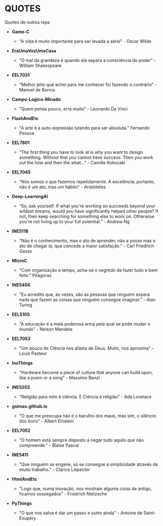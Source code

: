 # QUOTES
Quotes de outros reps

- **Game-C**
  - "A vida é muito importante para ser levada a sério" - Oscar Wilde

- **EraUmaVezUmaCasa**
  - "O mal da grandeza é quando ela separa a consciência do poder" - William Shakespeare

- **EEL7031**
  - "Melhor jeito que achei para me conhecer foi fazendo o contrário" - Manoel de Barros

- **Campo-Logico-Minado**
  - "Quem pensa pouco, erra muito" - Leonardo Da Vinci

- **FlashAndEtc**
  - "A arte é a auto-expressão lutando para ser absoluta." Fernando Pessoa

- **EEL7801**
  - “The first thing you have to look at is why you want to design something. Without that you cannot have success. Then you work out the how and then the what...” - Camille Kokozaki
  
- **EEL7045**
  - "Nós somos o que fazemos repetidamente. A excelência, portanto, não é um ato, mas um hábito" - Aristóteles

- **Deep-LearningAI**
  - “So, ask yourself: If what you're working on succeeds beyond your wildest dreams, would you have significantly helped other people? If not, then keep searching for something else to work on. Otherwise you're not living up to your full potential.” - Andrew Ng
  
- **INE5118**
  - "Não é o conhecimento, mas o ato de aprender, não a posse mas o ato de chegar lá, que concede a maior satisfação.” - Carl Friedrich Gauss

- **MicroC**
  - "Com organização e tempo, acha-se o segredo de fazer tudo e bem feito." Pitágoras

- **INE5406**
  - "Eu acredito que, às vezes, são as pessoas que ninguém espera nada que fazem as coisas que ninguém consegue imaginar." - Alan Turing

- **EEL5105**
  - "A educação é a mais poderosa arma pela qual se pode mudar o mundo" - Nelson Mandela

- **EEL7053**
  - "Um pouco de Ciência nos afasta de Deus. Muito, nos aproxima" - Louis Pasteur

- **InoThings**
  - "Hardware become a piece of culture that anyone can build upon, like a poem or a song" - Massimo Banzi

- **INE5202**
  - "Religião para mim é ciência. E Ciência é religião" - Ada Lovelace

- **gsimas.github.io**
  - "O que me preocupa não é o barulho dos maus, mas sim, o silêncio dos bons" - Albert Einstein

- **EEL7052**
  - "O homem está sempre disposto a negar tudo aquilo que não compreende." - Blaise Pascal

- **INE5411**
  - "Que ninguém se engane, só se consegue a simplicidade através de muito trabalho." - Clarice Lispector

- **HtmlAndEtc**
  - "Logo que, numa inovação, nos mostram alguma coisa de antigo, ficamos sossegados" - Friedrich Nietzsche

- **PyThings**
  - "O que nos salva é dar um passo e outro ainda" - Antoine de Saint-Exupéry

